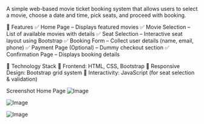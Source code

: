 A simple web-based movie ticket booking system that allows users to select a movie, choose a date and time, pick seats, and proceed with booking.

🔹 Features
✅ Home Page – Displays featured movies
✅ Movie Selection – List of available movies with details
✅ Seat Selection – Interactive seat layout using Bootstrap
✅ Booking Form – Collect user details (name, email, phone)
✅ Payment Page (Optional) – Dummy checkout section
✅ Confirmation Page – Displays booking details

🔹 Technology Stack
🔹 Frontend: HTML, CSS, Bootstrap
🔹 Responsive Design: Bootstrap grid system
🔹 Interactivity: JavaScript (for seat selection & validation)

Screenshot
Home Page
![Image](https://github.com/user-attachments/assets/94dbac92-b409-438c-a515-7e8692c3f347)


![Image](https://github.com/user-attachments/assets/62ab83c8-b526-425e-a4a9-6cf71e35f5da)


![Image](https://github.com/user-attachments/assets/8433d2c1-da3f-4c19-a2ed-5868b709921d)

